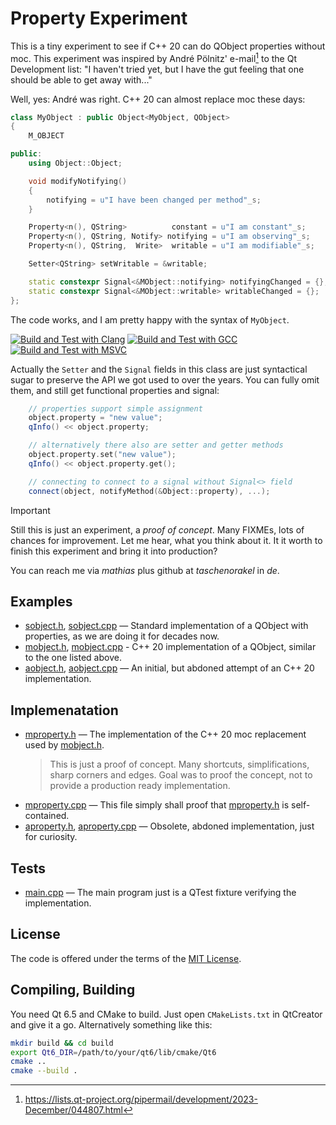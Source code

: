 # Property Experiment

This is a tiny experiment to see if C++ 20 can do QObject properties without moc.
This experiment was inspired by André Pölnitz' e-mail[^1] to the Qt Development
list: "I haven't tried yet, but I have the gut feeling that one should be able
to get away with..."

Well, yes: André was right. C++ 20 can almost replace moc these days:

``` C++
class MyObject : public Object<MyObject, QObject>
{
    M_OBJECT

public:
    using Object::Object;

    void modifyNotifying()
    {
        notifying = u"I have been changed per method"_s;
    }

    Property<n(), QString>          constant = u"I am constant"_s;
    Property<n(), QString, Notify> notifying = u"I am observing"_s;
    Property<n(), QString,  Write>  writable = u"I am modifiable"_s;

    Setter<QString> setWritable = &writable;

    static constexpr Signal<&MObject::notifying> notifyingChanged = {};
    static constexpr Signal<&MObject::writable> writableChanged = {};
};
```

The code works, and I am pretty happy with the syntax of `MyObject`.

[![Build and Test with Clang](https://github.com/hasselmm/PropertyExperiment/actions/workflows/autotest-clang.yml/badge.svg)](https://github.com/hasselmm/PropertyExperiment/actions/workflows/autotest-clang.yml)
[![Build and Test with GCC](https://github.com/hasselmm/PropertyExperiment/actions/workflows/autotest-gcc.yml/badge.svg)](https://github.com/hasselmm/PropertyExperiment/actions/workflows/cmake-autotest-gccl)
[![Build and Test with MSVC](https://github.com/hasselmm/PropertyExperiment/actions/workflows/autotest-msvc.yml/badge.svg)](https://github.com/hasselmm/PropertyExperiment/actions/workflows/autotest-msvc.yml)

Actually the `Setter` and the `Signal` fields in this class are just
syntactical sugar to preserve the API we got used to over the years.
You can fully omit them, and still get functional properties and signal:

``` C++
    // properties support simple assignment
    object.property = "new value";
    qInfo() << object.property;

    // alternatively there also are setter and getter methods
    object.property.set("new value");
    qInfo() << object.property.get();

    // connecting to connect to a signal without Signal<> field
    connect(object, notifyMethod(&Object::property), ...);
```

> [!IMPORTANT]
> Still this is just an experiment, a _proof of concept_. Many FIXMEs,
> lots of chances for improvement. Let me hear, what you think about it.
> It it worth to finish this experiment and bring it into production?

You can reach me via _mathias_ plus github at _taschenorakel_ in _de_.

## Examples

* [sobject.h](sobject.h), [sobject.cpp](sobject.cpp) —
  Standard implementation of a QObject with properties, as we are doing 
  it for decades now.
* [mobject.h](mobject.h), [mobject.cpp](mobject.cpp) -
  C++ 20 implementation of a QObject, similar to the one listed above.
* [aobject.h](aobject.h), [aobject.cpp](aobject.cpp) —
  An initial, but abdoned attempt of an C++ 20 implementation.

## Implemenatation

* [mproperty.h](mproperty.h) —
  The implementation of the C++ 20 moc replacement used by 
  [mobject.h](mobject.h).
  > This is just a proof of concept. Many shortcuts, simplifications, 
  > sharp corners and edges. Goal was to proof the concept, not to 
  > provide a production ready implementation.
* [mproperty.cpp](mproperty.cpp) —
  This file simply shall proof that [mproperty.h](mproperty.h) 
  is self-contained.
* [aproperty.h](aproperty.h), [aproperty.cpp](aproperty.cpp) —
  Obsolete, abdoned implementation, just for curiosity.

## Tests

* [main.cpp](main.cpp) —
  The main program just is a QTest fixture verifying the implementation.

## License

The code is offered under the terms of the [MIT License](LICENSE).

## Compiling, Building

You need Qt 6.5 and CMake to build. Just open `CMakeLists.txt` in
QtCreator and give it a go. Alternatively something like this:

``` Bash
mkdir build && cd build
export Qt6_DIR=/path/to/your/qt6/lib/cmake/Qt6
cmake ..
cmake --build .
```

[^1]: https://lists.qt-project.org/pipermail/development/2023-December/044807.html
